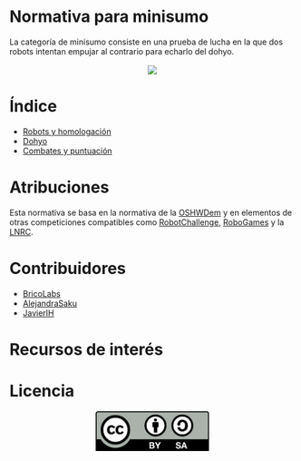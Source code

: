 # Normativa para minisumo
La categoría de minisumo consiste en una prueba de lucha en la que dos robots intentan empujar al contrario para echarlo del dohyo.

<p align="center"><img src="images/competicion.png" height="400px" align = "center"></p>

# Índice

 - [Robots y homologación](robots.md)
 - [Dohyo](dohyo.md)
 - [Combates y puntuación](puntuacion.md)


# Atribuciones

Esta normativa se basa en la normativa de la [OSHWDem](https://oshwdem.org/) y en elementos de otras competiciones compatibles como [RobotChallenge](http://www.robotchallenge.org.cn/), [RoboGames](http://robogames.net) y la [LNRC](http://lnrc.es/).

# Contribuidores

 - [BricoLabs](https://github.com/BRICO-LABS)
 - [AlejandraSaku](https://github.com/AlejandraSaku)
 - [JavierIH](https://github.com/JavierIH)

# Recursos de interés



# Licencia

<p align="center"><img src="images/by-sa.png" width="200" align = "center"></p>
